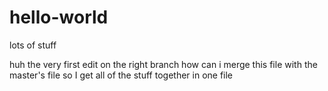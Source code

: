# hello-world
lots of stuff

huh the very first edit on the right branch
how can i merge this file with the master's file so I get all of the stuff together in one file
